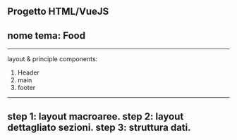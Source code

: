 Progetto HTML/VueJS
--------------------
nome tema: Food
--------------------
--------------------

layout & principle components:
1. Header
2. main
3. footer
------------------------------
step 1: layout macroaree.
step 2: layout dettagliato sezioni.
step 3: struttura dati.
------------------------------

